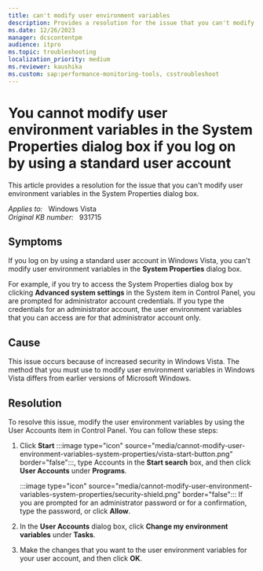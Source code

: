 ```yaml
---
title: can't modify user environment variables
description: Provides a resolution for the issue that you can't modify user environment variables in the System Properties dialog box.
ms.date: 12/26/2023
manager: dcscontentpm
audience: itpro
ms.topic: troubleshooting
localization_priority: medium
ms.reviewer: kaushika
ms.custom: sap:performance-monitoring-tools, csstroubleshoot
---
```

# You cannot modify user environment variables in the System Properties dialog box if you log on by using a standard user account

This article provides a resolution for the issue that you can't modify user environment variables in the System Properties dialog box.

_Applies to:_ &nbsp; Windows Vista  
_Original KB number:_ &nbsp; 931715

## Symptoms

If you log on by using a standard user account in Windows Vista, you can't modify user environment variables in the **System Properties** dialog box.

For example, if you try to access the System Properties dialog box by clicking **Advanced system settings** in the System item in Control Panel, you are prompted for administrator account credentials. If you type the credentials for an administrator account, the user environment variables that you can access are for that administrator account only.

## Cause

This issue occurs because of increased security in Windows Vista. The method that you must use to modify user environment variables in Windows Vista differs from earlier versions of Microsoft Windows.

## Resolution

To resolve this issue, modify the user environment variables by using the User Accounts item in Control Panel. You can follow these steps:

1. Click **Start** :::image type="icon" source="media/cannot-modify-user-environment-variables-system-properties/vista-start-button.png" border="false":::, type Accounts in the **Start search** box, and then click **User Accounts** under **Programs**.

    :::image type="icon" source="media/cannot-modify-user-environment-variables-system-properties/security-shield.png" border="false"::: If you are prompted for an administrator password or for a confirmation, type the password, or click **Allow**.
2. In the **User Accounts** dialog box, click **Change my environment variables** under **Tasks**.

3. Make the changes that you want to the user environment variables for your user account, and then click **OK**.
